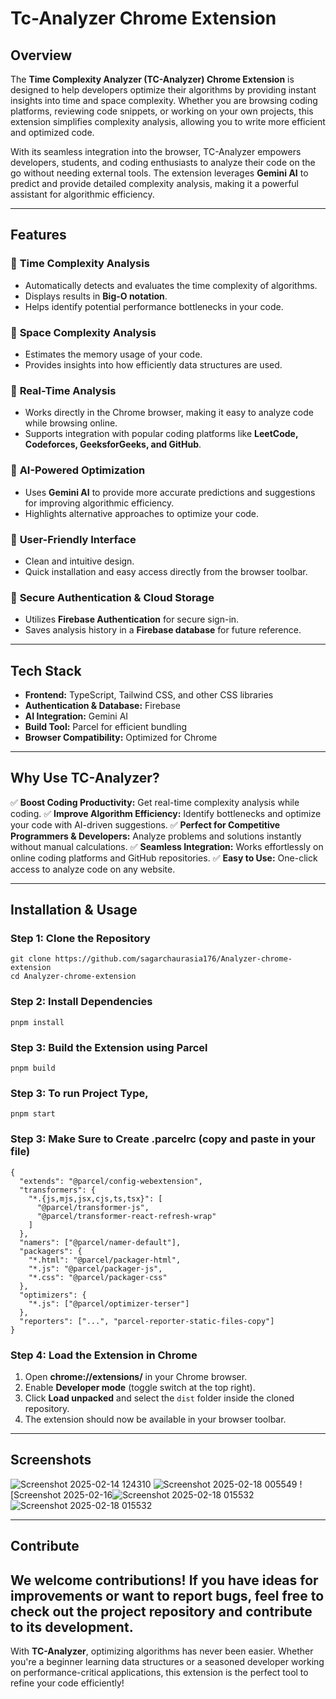 # Tc-Analyzer Chrome Extension

## Overview

The **Time Complexity Analyzer (TC-Analyzer) Chrome Extension** is designed to help developers optimize their algorithms by providing instant insights into time and space complexity. Whether you are browsing coding platforms, reviewing code snippets, or working on your own projects, this extension simplifies complexity analysis, allowing you to write more efficient and optimized code.

With its seamless integration into the browser, TC-Analyzer empowers developers, students, and coding enthusiasts to analyze their code on the go without needing external tools. The extension leverages **Gemini AI** to predict and provide detailed complexity analysis, making it a powerful assistant for algorithmic efficiency.

---

## Features

### 🔹 **Time Complexity Analysis**
- Automatically detects and evaluates the time complexity of algorithms.
- Displays results in **Big-O notation**.
- Helps identify potential performance bottlenecks in your code.

### 🔹 **Space Complexity Analysis**
- Estimates the memory usage of your code.
- Provides insights into how efficiently data structures are used.

### 🔹 **Real-Time Analysis**
- Works directly in the Chrome browser, making it easy to analyze code while browsing online.
- Supports integration with popular coding platforms like **LeetCode, Codeforces, GeeksforGeeks, and GitHub**.

### 🔹 **AI-Powered Optimization**
- Uses **Gemini AI** to provide more accurate predictions and suggestions for improving algorithmic efficiency.
- Highlights alternative approaches to optimize your code.

### 🔹 **User-Friendly Interface**
- Clean and intuitive design.
- Quick installation and easy access directly from the browser toolbar.

### 🔹 **Secure Authentication & Cloud Storage**
- Utilizes **Firebase Authentication** for secure sign-in.
- Saves analysis history in a **Firebase database** for future reference.

---

## Tech Stack

- **Frontend:** TypeScript, Tailwind CSS, and other CSS libraries
- **Authentication & Database:** Firebase
- **AI Integration:** Gemini AI
- **Build Tool:** Parcel for efficient bundling
- **Browser Compatibility:** Optimized for Chrome

---

## Why Use TC-Analyzer?

✅ **Boost Coding Productivity:** Get real-time complexity analysis while coding.
✅ **Improve Algorithm Efficiency:** Identify bottlenecks and optimize your code with AI-driven suggestions.
✅ **Perfect for Competitive Programmers & Developers:** Analyze problems and solutions instantly without manual calculations.
✅ **Seamless Integration:** Works effortlessly on online coding platforms and GitHub repositories.
✅ **Easy to Use:** One-click access to analyze code on any website.

---

## Installation & Usage

### Step 1: Clone the Repository
```
git clone https://github.com/sagarchaurasia176/Analyzer-chrome-extension
cd Analyzer-chrome-extension
```

### Step 2: Install Dependencies
```
pnpm install
```

### Step 3: Build the Extension using Parcel
```
pnpm build
```


### Step 3: To run Project Type,
```
pnpm start
```


### Step 3: Make Sure to Create .parcelrc (copy and paste in your file)
```
{
  "extends": "@parcel/config-webextension",
  "transformers": {
    "*.{js,mjs,jsx,cjs,ts,tsx}": [
      "@parcel/transformer-js",
      "@parcel/transformer-react-refresh-wrap"
    ]
  },
  "namers": ["@parcel/namer-default"],
  "packagers": {
    "*.html": "@parcel/packager-html",
    "*.js": "@parcel/packager-js",
    "*.css": "@parcel/packager-css"
  },
  "optimizers": {
    "*.js": ["@parcel/optimizer-terser"]
  },
  "reporters": ["...", "parcel-reporter-static-files-copy"]
}
```



### Step 4: Load the Extension in Chrome
1. Open **chrome://extensions/** in your Chrome browser.
2. Enable **Developer mode** (toggle switch at the top right).
3. Click **Load unpacked** and select the `dist` folder inside the cloned repository.
4. The extension should now be available in your browser toolbar.

---

## Screenshots

![Screenshot 2025-02-14 124310](https://github.com/user-attachments/assets/ada732a5-f273-4f89-be3c-f9e9e22ae5b0)
![Screenshot 2025-02-18 005549](https://github.com/user-attachments/assets/db459fc4-0da7-45f2-8aa9-f8671c98df8b)
![Screenshot 2025-02-16![Screenshot 2025-02-18 015532](https://github.com/user-attachments/assets/a417cb13-8a45-4517-b56d-6c98d5f7deca)
![Screenshot 2025-02-18 015532](https://github.com/user-attachments/assets/19e8e3e9-667c-4d57-b7c4-6dd22eda670c)


---


## Contribute

We welcome contributions! If you have ideas for improvements or want to report bugs, feel free to check out the project repository and contribute to its development.
---

With **TC-Analyzer**, optimizing algorithms has never been easier. Whether you're a beginner learning data structures or a seasoned developer working on performance-critical applications, this extension is the perfect tool to refine your code efficiently!

